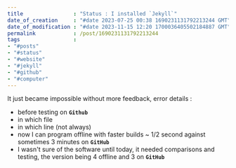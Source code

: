 ```yaml
---
title                : "Status : I installed `Jekyll`"
date_of_creation     : "#date 2023-07-25 00:38 1690231131792213244 GMT"
date_of_modification : "#date 2023-11-15 12:20 1700036405502184887 GMT"
permalink            : /post/1690231131792213244
tags                 : 
- "#posts"
- "#status"
- "#website"
- "#jekyll"
- "#github"
- "#computer"
---
```


It just became impossible without more feedback, error details : 
- before testing on __`Github`__ 
- in which file
- in which line (not always)
- now I can program offline with faster builds ~ 1/2 second against sometimes 3 minutes on __`GitHub`__
- I wasn't sure of the software until today, it needed comparisons and testing, the version being 4 offline and 3 on __`GitHub`__ 